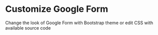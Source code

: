 
# Customize Google Form

Change the look of Google Form with Bootstrap theme or edit CSS with available source code

